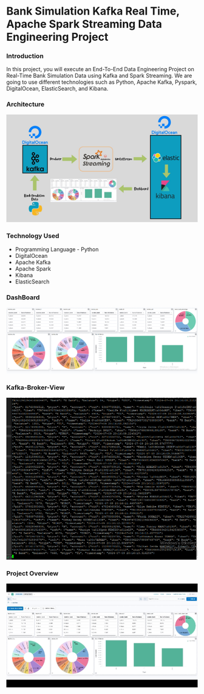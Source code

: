 # Bank Simulation Kafka Real Time, Apache Spark Streaming Data Engineering Project

### Introduction

In this project, you will execute an End-To-End Data Engineering Project on Real-Time Bank Simulation Data using Kafka and Spark Streaming.
We are going to use different technologies such as Python, Apache Kafka, Pyspark, DigitalOcean, ElasticSearch, and Kibana.

### Architecture

![](https://github.com/Recard1on/Apache_Spark_Streaming_and_Dashboard_with_Kibana/blob/main/System_Architecture.jpg)

### Technology Used
* Programming Language - Python
* DigitalOcean
* Apache Kafka
* Apache Spark
* Kibana
* ElasticSearch


### DashBoard

![](https://github.com/Recard1on/Apache_Spark_Streaming_and_Dashboard_with_Kibana/blob/main/dashboard.png)


### Kafka-Broker-View

![](https://github.com/Recard1on/Apache_Spark_Streaming_and_Dashboard_with_Kibana/blob/main/kafka-broker.png)

### Project Overview

![](https://github.com/Recard1on/Apache_Spark_Streaming_and_Dashboard_with_Kibana/blob/main/example_view.gif)
